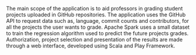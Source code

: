 The main scope of the application is to aid professors in grading student projects uploaded in GitHub repositories. The application uses the GitHub API to request data such as, language, commit counts and contributors, for all the projects the user wants to grade. Apache Spark uses a small dataset to train the regression algorithm used to predict the future projects grades. Authorization, project selection and presentation of the results are made through a web interface, developed using Scala and Play Framework.
